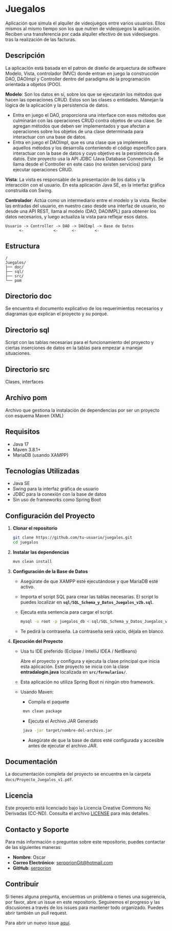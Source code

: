 # Juegalos

Aplicación que simula el alquiler de videojuegos entre varios usuarios. Ellos mismos al mismo tiempo son los que nutren de videojuegos la aplicación. Reciben una transferencia por cada alquiler efectivo de sus videojuegos tras la realización de las facturas.

## Descripción

La aplicación está basada en el patron de diseño de arquectura de software Modelo, Vista, controlador (MVC) donde entran en juego la construcción DAO, DAOImpl y Controller dentro del paradigma de la programación orientada a objetos (POO).

**Modelo**: Son los datos en sí, sobre los que se ejecutarán los métodos que hacen las operaciones CRUD. Estos son las clases o entidades. Manejan la lógica de la aplicación y la persistencia de datos.
- Entra en juego el DAO, proporciona una interface con esos métodos que culminarán con las operaciones CRUD contra objetos de una clase. Se agregan métodos que deben ser implementados y que afectan a operaciones sobre los objetos de una clase determinada para interactuar con una base de datos.
- Entra en juego el DAOImpl, que es una clase que ya implementa aquellos métodos y los desarrolla conteniendo el código específico para interactuar con la base de datos y cuyo objetivo es la persistencia de datos. Este proyecto usa la API JDBC (Java Database Connectivity). Se llama desde el Controller en este caso (no existen servicios) para ejecutar operaciones CRUD.

**Vista**: La vista es responsable de la presentación de los datos y la interacción con el usuario. En esta aplicación Java SE, es la interfaz gráfica construida con Swing.

**Controlador**: Actúa como un intermediario entre el modelo y la vista. Recibe las entradas del usuario, en nuestro caso desde una interfaz de usuario, no desde una API REST, llama al modelo (DAO, DAOIMPL) para obtener los datos necesarios, y luego actualiza la vista para reflejar esos datos.

```plaintext
Usuario -> Controller -> DAO -> DAOImpl -> Base de Datos
      <-             <-      <-        <- 
```


## Estructura

```plaintext
/
Juegalos/
├── doc/
├── sql/
├── src/
└── pom

```

## Directorio doc

Se encuentra el documento explicativo de los requerimientos necesarios y diagramas que explican el proyecto y su porqué.

## Directorio sql

Script con las tablas necesarias para el funcionamiento del proyecto y ciertas inserciones de datos en la tablas para empezar a manejar situaciones.

## Directorio src

Clases, interfaces

## Archivo pom

Archivo que gestiona la instalación de dependencias por ser un proyecto con esquema Maven (XML)


## Requisitos

- Java 17
- Maven 3.8.1+
- MariaDB (usando XAMPP)

## Tecnologías Utilizadas

- Java SE
- Swing para la interfaz gráfica de usuario
- JDBC para la conexión con la base de datos
- Sin uso de frameworks como Spring Boot


## Configuración del Proyecto

1. **Clonar el repositorio**
   ```bash
   git clone https://github.com/tu-usuario/juegalos.git
   cd juegalos
   ```

2. **Instalar las dependencias**
   ```bash
   mvn clean install
   ```

3. **Configuración de la Base de Datos**
   - Asegúrate de que XAMPP esté ejecutándose y que MariaDB esté activo.
   - Importa el script SQL para crear las tablas necesarias. El script lo puedes localizar en **`sql/SQL_Schema_y_Datos_Juegalos_v2b.sql`**.
   - Ejecuta esta sentencia para cargar el script.

     ```bash
     mysql -u root -p juegalos_db < sql/SQL_Schema_y_Datos_Juegalos_v2b.sql 
     ```
    - Te pedirá la contraseña. La contraseña será vacio, déjala en blanco.

4. **Ejecución del Proyecto**
   - Usa tu IDE preferido (Eclipse / IntelliJ IDEA / NetBeans)

       Abre el proyecto y configura y ejecuta la clase principal que inicia esta aplicación. Este proyecto se inicia con la clase **entradalogin.java** localizada en **`src/formularios/`**.

   - Esta aplicación no utiliza Spring Boot ni ningún otro framework.
   - Usando Maven:
     - Compila el paquete
     ```bash   
      mvn clean package
     ```
     - Ejecuta el Archivo JAR Generado
     ```bash   
      java -jar target/nombre-del-archivo.jar
     ```
     - Asegúrate de que la base de datos esté configurada y accesible antes de ejecutar el archivo JAR.

## Documentación

La documentación completa del proyecto se encuentra en la carpeta `docs/Proyecto_Juegalos_v1.pdf`.


## Licencia

Este proyecto está licenciado bajo la Licencia Creative Commons No Derivadas (CC-ND). Consulta el archivo [LICENSE](LICENSE) para más detalles.


## Contacto y Soporte

Para más información o preguntas sobre este repositorio, puedes contactar de las siguientes maneras:

- **Nombre**: Oscar
- **Correo Electrónico**: [serporionGit@hotmail.com](mailto:serporionGit@hotmail.com)
- **GitHub**: [serporion](https://github.com/serporion)


## Contribuir

Si tienes alguna pregunta, encuentras un problema o tienes una sugerencia, por favor, abre un issue en este repositorio. Seguiremos el progreso y las discusiones a través de los issues para mantener todo organizado. Puedes abrir también un pull request.

Para abrir un nuevo issue [aquí](https://github.com/serporion/Juegalos/issues/new).
